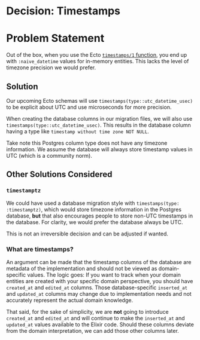 # Decision: Timestamps

# Problem Statement

Out of the box, when you use the Ecto [`timestamps/1` function][1], you end up with `:naive_datetime` values for in-memory entities. This lacks the level of timezone precision we would prefer.

[1]: https://hexdocs.pm/ecto/Ecto.Schema.html#timestamps/1

## Solution

Our upcoming Ecto schemas will use `timestamps(type::utc_datetime_usec)` to be explicit about UTC and use microseconds for more precision.

When creating the database columns in our migration files, we will also use `timestamps(type::utc_datetime_usec)`. This results in the database column having a type like `timestamp without time zone NOT NULL`. 

Take note this Postgres column type does not have any timezone information. We assume the database will always store timestamp values in UTC (which is a community norm).

## Other Solutions Considered

### `timestamptz`

We could have used a database migration style with `timestamps(type: :timestamptz)`, which would store timezone information in the Postgres database, **but** that also encourages people to store non-UTC timestamps in the database. For clarity, we would prefer the database always be UTC. 

This is not an irreversible decision and can be adjusted if wanted.

### What are timestamps?

An argument can be made that the timestamp columns of the database are metadata of the implementation and should not be viewed as domain-specific values. The logic goes: If you want to track when your domain entities are created with your specific domain perspective, you should have `created_at` and `edited_at` columns. Those database-specific `inserted_at` and `updated_at` columns may change due to implementation needs and not accurately represent the actual domain knowledge.

That said, for the sake of simplicity, we are **not** going to introduce `created_at` and `edited_at` and will continue to make the `inserted_at` and `updated_at` values available to the Elixir code. Should these columns deviate from the domain interpretation, we can add those other columns later.
